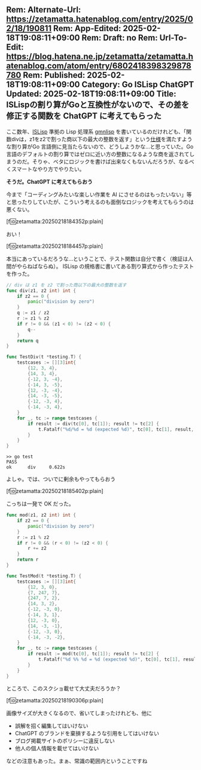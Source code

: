 Rem: Alternate-Url: https://zetamatta.hatenablog.com/entry/2025/02/18/190811
Rem: App-Edited: 2025-02-18T19:08:11+09:00
Rem: Draft: no
Rem: Url-To-Edit: https://blog.hatena.ne.jp/zetamatta/zetamatta.hatenablog.com/atom/entry/6802418398329878780
Rem: Published: 2025-02-18T19:08:11+09:00
Category: Go ISLisp ChatGPT
Updated: 2025-02-18T19:08:11+09:00
Title:  ISLispの割り算がGoと互換性がないので、その差を修正する関数を ChatGPT に考えてもらった
---
ここ数年、[ISLisp](http://islisp.org/) 準拠の Lisp 処理系 [gmnlisp](https://github.com/hymkor/gmnlisp) を書いているのだけれども、「関数divは，z1をz2で割った商以下の最大の整数を返す」という[仕様](https://kikakurui.com/x3/X3012-1998-01.html#68)を満たすような割り算がGo 言語側に見当たらないので、どうしようかな…と思っていた。Go言語のデフォルトの割り算ではゼロに近い方の整数になるような商を返されてしまうのだ。そりゃ、ベタにロジックを書けば出来なくもないんだろうが、なるべくスマートなやり方でやりたい。

**そうだ。ChatGPT に考えてもらおう**

今まで「コーディングみたいな楽しい作業を AI にさせるのはもったいない」等と思ったりしていたが、こういう考えるのも面倒なロジックを考えてもらうのは悪くない。

[f:id:zetamatta:20250218184352p:plain]

おい！

[f:id:zetamatta:20250218184457p:plain]

本当にあっているだろうな…ということで、テスト関数は自分で書く（検証は人間がやらねばならぬ）。
ISLisp の規格書に書いてある割り算式から作ったテストを作った。

```go
// div は z1 を z2 で割った商以下の最大の整数を返す
func div(z1, z2 int) int {
	if z2 == 0 {
		panic("division by zero")
	}
	q := z1 / z2
	r := z1 % z2
	if r != 0 && (z1 < 0) != (z2 < 0) {
		q--
	}
	return q
}
```

```go
func TestDiv(t *testing.T) {
	testcases := [][3]int{
		{12, 3, 4},
		{14, 3, 4},
		{-12, 3, -4},
		{-14, 3, -5},
		{12, -3, -4},
		{14, -3, -5},
		{-12, -3, 4},
		{-14, -3, 4},
	}
	for _, tc := range testcases {
		if result := div(tc[0], tc[1]); result != tc[2] {
			t.Fatalf("%d/%d = %d (expected %d)", tc[0], tc[1], result, tc[2])
		}
	}
}
```

```
>> go test
PASS
ok      div     0.622s
```

よしゃ。では、ついでに剰余もやってもらおう

[f:id:zetamatta:20250218185402p:plain]

こっちは一発で OK だった。

```go
func mod(z1, z2 int) int {
	if z2 == 0 {
		panic("division by zero")
	}
	r := z1 % z2
	if r != 0 && (r < 0) != (z2 < 0) {
		r += z2
	}
	return r
}
```

```go
func TestMod(t *testing.T) {
	testcases := [][3]int{
		{12, 3, 0},
		{7, 247, 7},
		{247, 7, 2},
		{14, 3, 2},
		{-12, -3, 0},
		{-14, 3, 1},
		{12, -3, 0},
		{14, -3, -1},
		{-12, -3, 0},
		{-14, -3, -2},
	}
	for _, tc := range testcases {
		if result := mod(tc[0], tc[1]); result != tc[2] {
			t.Fatalf("%d %% %d = %d (expected %d)", tc[0], tc[1], result, tc[2])
		}
	}
}
```

ところで、このスクショ載せて大丈夫だろうか？

[f:id:zetamatta:20250218190306p:plain]

画像サイズが大きくなるので、省いてしまったけれども、他に

- 誤解を招く編集してはいけない
- ChatGPT のブランドを棄損するような引用をしてはいけない
- ブログ掲載サイトのポリシーに違反しない
- 他人の個人情報を載せてはいけない

などの注意もあった。まぁ、常識の範囲内ということですね